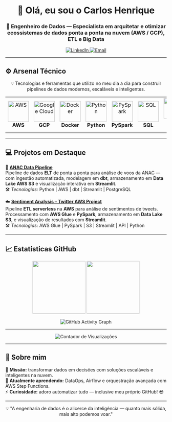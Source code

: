 <p align="center">
  <h1 align="center">👋 Olá, eu sou o <strong>Carlos Henrique</strong></h1>
  <h3 align="center">🚀 Engenheiro de Dados — Especialista em arquitetar e otimizar ecossistemas de dados ponta a ponta na nuvem (AWS / GCP), ETL e Big Data</h3>
</p>

<div align="center">
  <a href="https://linkedin.com/in/carlos-henrique-2a0008378" target="_blank">
    <img src="https://img.shields.io/badge/-LinkedIn-%230077B5?style=for-the-badge&logo=linkedin&logoColor=white" alt="LinkedIn" />
  </a>
  <a href="mailto:henrique999930@gmail.com">
    <img src="https://img.shields.io/badge/-Gmail-%23333?style=for-the-badge&logo=gmail&logoColor=white" alt="Email" />
  </a>
</div>

---

## ⚙️ Arsenal Técnico
<p align="center">💡 Tecnologias e ferramentas que utilizo no meu dia a dia para construir pipelines de dados modernos, escaláveis e inteligentes.</p>

<table align="center">
  <tr align="center">

  <td width="96">
    <img src="https://techstack-generator.vercel.app/aws-icon.svg" alt="AWS" width="65" height="65" />
    <br><strong>AWS</strong>
  </td>

  <td width="96">
    <img src="https://skillicons.dev/icons?i=gcp" alt="Google Cloud" width="65" height="65" />
    <br><strong>GCP</strong>
  </td>

  <td width="96">
    <img src="https://techstack-generator.vercel.app/docker-icon.svg" alt="Docker" width="65" height="65" />
    <br><strong>Docker</strong>
  </td>

  <td width="96">
    <img src="https://techstack-generator.vercel.app/python-icon.svg" alt="Python" width="65" height="65" />
    <br><strong>Python</strong>
  </td>

  <td width="96">
    <img src="https://techstack-generator.vercel.app/pyspark-icon.svg" alt="PySpark" width="65" height="65" />
    <br><strong>PySpark</strong>
  </td>

  <td width="96">
    <img src="https://techstack-generator.vercel.app/sql-icon.svg" alt="SQL" width="65" height="65" />
    <br><strong>SQL</strong>
  </td>

  <td width="96">
    <img src="https://techstack-generator.vercel.app/powerbi-icon.svg" alt="Power BI" width="65" height="65" />
    <br><strong>Power BI</strong>
  </td>

  <td width="96">
    <img src="https://skillicons.dev/icons?i=git" alt="Git" width="65" height="65" />
    <br><strong>Git</strong>
  </td>

  </tr>
</table>

---

## 💻 Projetos em Destaque

🚀 **[ANAC Data Pipeline](https://github.com/henrique999930-lgtm/anac-data-pipeline)**  
Pipeline de dados **ELT** de ponta a ponta para análise de voos da ANAC — com ingestão automatizada, modelagem em **dbt**, armazenamento em **Data Lake AWS S3** e visualização interativa em **Streamlit**.  
🛠️ *Tecnologias:* Python | AWS | dbt | Streamlit | PostgreSQL  

☁️ **[Sentiment Analysis – Twitter AWS Project](https://github.com/henrique999930-lgtm/projeto-sentimento-twitter-aws)**  
Pipeline **ETL serverless** na **AWS** para análise de sentimentos de tweets. Processamento com **AWS Glue** e **PySpark**, armazenamento em **Data Lake S3**, e visualização de resultados com **Streamlit**.  
🛠️ *Tecnologias:* AWS Glue | PySpark | S3 | Streamlit | API | Python  

---

## 📈 Estatísticas GitHub

<p align="center">
  <img src="https://github-readme-stats.vercel.app/api?username=henrique999930-lgtm&show_icons=true&theme=tokyonight&hide_border=true" height="165" />
  <img src="https://github-readme-stats.vercel.app/api/top-langs/?username=henrique999930-lgtm&layout=compact&theme=tokyonight&hide_border=true" height="165" />
</p>

<p align="center">
  <img src="https://github-readme-activity-graph.vercel.app/graph?username=henrique999930-lgtm&theme=tokyo-night&hide_border=true" alt="GitHub Activity Graph"/>
</p>

---

<p align="center">
  <img src="https://komarev.com/ghpvc/?username=henrique999930-lgtm&label=Visualizações%20do%20Perfil&color=blueviolet&style=for-the-badge" alt="Contador de Visualizações"/>
</p>

---

## 💬 Sobre mim
🎯 **Missão:** transformar dados em decisões com soluções escaláveis e inteligentes na nuvem.  
🌱 **Atualmente aprendendo:** DataOps, Airflow e orquestração avançada com AWS Step Functions.  
⚡ **Curiosidade:** adoro automatizar tudo — inclusive meu próprio GitHub! 😎  

---

<p align="center">
  💡 "A engenharia de dados é o alicerce da inteligência — quanto mais sólida, mais alto podemos voar."  
</p>
